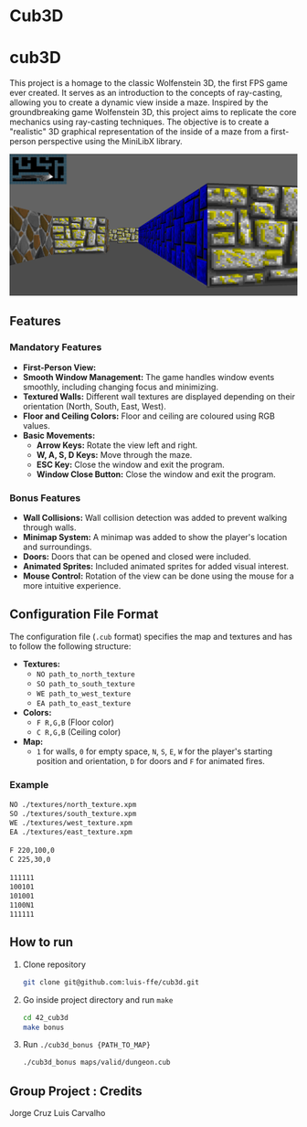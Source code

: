 # Cub3D

# cub3D

This project is a homage to the classic Wolfenstein 3D, the first FPS game ever created. It serves as an introduction to the concepts of ray-casting, allowing you to create a dynamic view inside a maze.
Inspired by the groundbreaking game Wolfenstein 3D, this project aims to replicate the core mechanics using ray-casting techniques. The objective is to create a "realistic" 3D graphical representation of the inside of a maze from a first-person perspective using the MiniLibX library.

<img src="https://github.com/luis-ffe/cub3d/blob/main/Screenshot%20from%202024-09-24%2011-39-06.png"/>

## Features

### Mandatory Features

- **First-Person View:**
- **Smooth Window Management:** The game handles window events smoothly, including changing focus and minimizing.
- **Textured Walls:** Different wall textures are displayed depending on their orientation (North, South, East, West).
- **Floor and Ceiling Colors:** Floor and ceiling are coloured using RGB values.
- **Basic Movements:**
  - **Arrow Keys:** Rotate the view left and right.
  - **W, A, S, D Keys:** Move through the maze.
  - **ESC Key:** Close the window and exit the program.
  - **Window Close Button:** Close the window and exit the program.

### Bonus Features

- **Wall Collisions:** Wall collision detection was added to prevent walking through walls.
- **Minimap System:** A minimap was added to show the player's location and surroundings.
- **Doors:** Doors that can be opened and closed were included.
- **Animated Sprites:** Included animated sprites for added visual interest.
- **Mouse Control:** Rotation of the view can be done using the mouse for a more intuitive experience.

## Configuration File Format

The configuration file (`.cub` format) specifies the map and textures and has to follow the following structure:

- **Textures:**
  - `NO path_to_north_texture`
  - `SO path_to_south_texture`
  - `WE path_to_west_texture`
  - `EA path_to_east_texture`
- **Colors:**
  - `F R,G,B` (Floor color)
  - `C R,G,B` (Ceiling color)
- **Map:**
  - `1` for walls, `0` for empty space, `N`, `S`, `E`, `W` for the player's starting position and orientation, `D` for doors and `F` for animated fires.

### Example

```plaintext
NO ./textures/north_texture.xpm
SO ./textures/south_texture.xpm
WE ./textures/west_texture.xpm
EA ./textures/east_texture.xpm

F 220,100,0
C 225,30,0

111111
100101
101001
1100N1
111111
```

## How to run

1. Clone repository
    ```bash
    git clone git@github.com:luis-ffe/cub3d.git
    ```

2. Go inside project directory and run `make`
    ```bash
    cd 42_cub3d
    make bonus
    ```
3. Run `./cub3d_bonus {PATH_TO_MAP}`
     ```bash
    ./cub3d_bonus maps/valid/dungeon.cub
    ```
## Group Project : Credits

Jorge Cruz
Luis Carvalho

